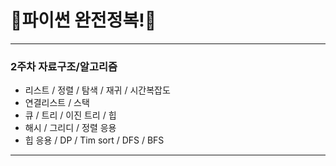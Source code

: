 # 👾파이썬 완전정복!👾
---
### 2주차 자료구조/알고리즘
  + 리스트 / 정렬 / 탐색 / 재귀 / 시간복잡도
  + 연결리스트 / 스택
  + 큐 / 트리 / 이진 트리 / 힙
  + 해시 / 그리디 / 정렬 응용
  + 힙 응용 / DP / Tim sort / DFS / BFS
---

